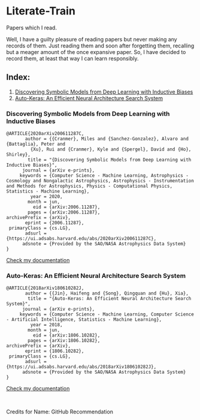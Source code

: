 # Literate-Train
Papers which I read.

Well, I have a guilty pleasure of reading papers but never making any records of them. Just reading them and soon after forgetting them, recalling but a meager amount of the once expansive paper. So, I have decided to record them, at least that way I can learn responsibly.

## Index:

1. [Discovering Symbolic Models from Deep Learning with Inductive Biases](#discovering-symbolic-models-from-deep-learning-with-inductive-biases)
2. [Auto-Keras: An Efficient Neural Architecture Search System](#auto-keras-an-efficient-neural-architecture-search-system)

### Discovering Symbolic Models from Deep Learning with Inductive Biases
```console
@ARTICLE{2020arXiv200611287C,
       author = {{Cranmer}, Miles and {Sanchez-Gonzalez}, Alvaro and {Battaglia}, Peter and
         {Xu}, Rui and {Cranmer}, Kyle and {Spergel}, David and {Ho}, Shirley},
        title = "{Discovering Symbolic Models from Deep Learning with Inductive Biases}",
      journal = {arXiv e-prints},
     keywords = {Computer Science - Machine Learning, Astrophysics - Cosmology and Nongalactic Astrophysics, Astrophysics - Instrumentation and Methods for Astrophysics, Physics - Computational Physics, Statistics - Machine Learning},
         year = 2020,
        month = jun,
          eid = {arXiv:2006.11287},
        pages = {arXiv:2006.11287},
archivePrefix = {arXiv},
       eprint = {2006.11287},
 primaryClass = {cs.LG},
       adsurl = {https://ui.adsabs.harvard.edu/abs/2020arXiv200611287C},
      adsnote = {Provided by the SAO/NASA Astrophysics Data System}
}
```
[Check my documentation](https://github.com/AmanPriyanshu/literate-train/blob/master/discovering_symbolic_models_from_deep_learning_with_inductive_biases.md)

### Auto-Keras: An Efficient Neural Architecture Search System
```console
@ARTICLE{2018arXiv180610282J,
       author = {{Jin}, Haifeng and {Song}, Qingquan and {Hu}, Xia},
        title = "{Auto-Keras: An Efficient Neural Architecture Search System}",
      journal = {arXiv e-prints},
     keywords = {Computer Science - Machine Learning, Computer Science - Artificial Intelligence, Statistics - Machine Learning},
         year = 2018,
        month = jun,
          eid = {arXiv:1806.10282},
        pages = {arXiv:1806.10282},
archivePrefix = {arXiv},
       eprint = {1806.10282},
 primaryClass = {cs.LG},
       adsurl = {https://ui.adsabs.harvard.edu/abs/2018arXiv180610282J},
      adsnote = {Provided by the SAO/NASA Astrophysics Data System}
}
```
[Check my documentation](https://github.com/AmanPriyanshu/literate-train/blob/master/auto_keras_an_efficient_neural_architecture_search_system.md)

<br>

Credits for Name: GitHub Recommendation
